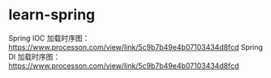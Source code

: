 # learn-spring
Spring IOC 加载时序图：
https://www.processon.com/view/link/5c9b7b49e4b07103434d8fcd
Spring DI 加载时序图：
https://www.processon.com/view/link/5c9b7b49e4b07103434d8fcd
